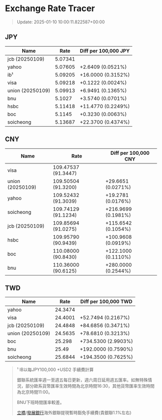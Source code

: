 # Exchange Rate Tracer

> Update: 2025-01-10 10:00:11.822587+00:00

## JPY

| Name             |    Rate | Diff per 100,000 JPY   |
|------------------|---------|------------------------|
| jcb (20250109)   | 5.07341 |                        |
| yahoo            | 5.07605 | +2.6409 (0.0521%)      |
| ib¹              | 5.09205 | +16.0000 (0.3152%)     |
| visa             | 5.09218 | +0.1222 (0.0024%)      |
| union (20250109) | 5.09913 | +6.9491 (0.1365%)      |
| bnu              | 5.1027  | +3.5740 (0.0701%)      |
| hsbc             | 5.11418 | +11.4770 (0.2249%)     |
| boc              | 5.1145  | +0.3230 (0.0063%)      |
| soicheong        | 5.13687 | +22.3700 (0.4374%)     |

## CNY

| Name             | Rate                | Diff per 100,000 CNY   |
|------------------|---------------------|------------------------|
| visa             | 109.47537	(91.3447) |                        |
| union (20250109) | 109.50504	(91.3200) | +29.6651 (0.0271%)     |
| yahoo            | 109.52432	(91.3039) | +19.2781 (0.0176%)     |
| soicheong        | 109.74129	(91.1234) | +216.9699 (0.1981%)    |
| jcb (20250109)   | 109.85694	(91.0275) | +115.6542 (0.1054%)    |
| hsbc             | 109.95790	(90.9439) | +100.9608 (0.0919%)    |
| boc              | 110.08000	(90.8430) | +122.1000 (0.1110%)    |
| bnu              | 110.36000	(90.6125) | +280.0000 (0.2544%)    |

## TWD

| Name             |    Rate | Diff per 100,000 TWD   |
|------------------|---------|------------------------|
| yahoo            | 24.3474 |                        |
| visa             | 24.4001 | +52.7494 (0.2167%)     |
| jcb (20250109)   | 24.4848 | +84.6856 (0.3471%)     |
| union (20250109) | 24.5635 | +78.6810 (0.3213%)     |
| boc              | 25.298  | +734.5300 (2.9903%)    |
| bnu              | 25.49   | +192.0000 (0.7590%)    |
| soicheong        | 25.6844 | +194.3500 (0.7625%)    |


> ¹ IB以每JPY100,000 +USD2 手續費計算
>
> 銀聯系統匯率週一至週五每日更新，週六周日延用週五匯率。如無特殊情況，部分歐系貨幣匯率生效時間為北京時間16:30，其他貨幣匯率生效時間為北京時間11:00。
>
> BNU下班時間匯率較差。
>
> [立橋](https://www.wlbank.com.mo/uploads/ueditor/file/20181211/1544536513900230.pdf)/[發展銀行](https://www.mdb.com.mo/Service_Charges_20230728.pdf)海外銀聯提現暫時豁免手續費(貴銀聯1.1%左右)

